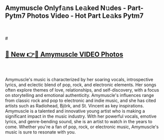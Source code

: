 ## Amymuscle Onlyf𝚊ns Le𝚊ked N𝚞des - Part-Pytm7 Photos Video - Hot Part Le𝚊ks Pytm7
<br>
<br>
# <h2><a href="https://213.232.235.80/live/video.php?q=amymuscle">🔗 New 👉🔴 Amymuscle VIDEO Photos</a></h2>
<br>
<br>
Amymuscle's music is characterized by her soaring vocals, introspective lyrics, and eclectic blend of pop, rock, and electronic elements. Her songs often explore themes of love, relationships, and self-discovery, with a focus on storytelling and emotional authenticity. Amymuscle's influences range from classic rock and pop to electronic and indie music, and she has cited artists such as Radiohead, Björk, and St. Vincent as key inspirations. Amymuscle is a talented and innovative young artist who is making a significant impact in the music industry. With her powerful vocals, emotive lyrics, and genre-bending sound, she is an artist to watch in the years to come. Whether you're a fan of pop, rock, or electronic music, Amymuscle's music is sure to resonate with you.
<br>
<br>